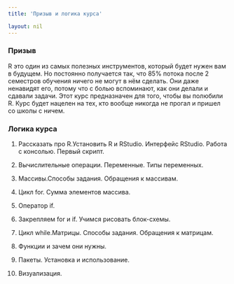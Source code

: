 ```yaml
---
title: 'Призыв и логика курса'

layout: nil
---
```


### Призыв

R это один из самых полезных инструментов, который будет нужен вам в будущем. Но постоянно получается так, что 85% потока после 2 семестров обучения ничего не могут в нём сделать. Они даже ненавидят его, потому что с болью вспоминают, как они делали и сдавали задачи. Этот курс предназначен для того, чтобы вы полюбили R. Курс будет нацелен на тех, кто вообще никогда не прогал и пришел со школы с ничем.

### Логика курса

1. Рассказать про R.Установить R и RStudio. Интерфейс RStudio. Работа с консолью. Первый скрипт.

2. Вычислительные операции. Переменные. Типы переменных.

3. Массивы.Способы задания. Обращения к массивам.

4. Цикл for. Сумма элементов массива.

5. Оператор if.

6. Закрепляем for и if. Учимся рисовать блок-схемы.

7. Цикл while.Матрицы. Способы задания. Обращения к матрицам.

8. Функции и зачем они нужны.

9. Пакеты. Установка и использование.

10. Визуализация.
